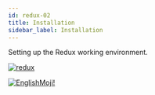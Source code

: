 ```yaml
---
id: redux-02
title: Installation
sidebar_label: Installation
---
```


Setting up the Redux working environment.

[![redux](/img/redux/02.gif)](https://youtu.be/xTjsEphn7Pg)

[![EnglishMoji!](/img/logo/englishmoji.png)](https://apps.apple.com/kz/app/englishmoji/id6450254885)
